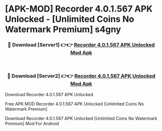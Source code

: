# [APK-MOD] Recorder 4.0.1.567 APK Unlocked - [Unlimited Coins No Watermark Premium] s4gny



<div align="center">
<h3>🔴 Download [Server1] 👉👉 <a href="https://momento.my/?title=Recorder_4.0.1.567_APK_Unlocked">Recorder 4.0.1.567 APK Unlocked Mod Apk</a></h3><br>

<h3>🔴 Download [Server2] 👉👉 <a href="https://momento.my/?title=Recorder_4.0.1.567_APK_Unlocked">Recorder 4.0.1.567 APK Unlocked Mod Apk</a></h3>
</div>



Download Recorder 4.0.1.567 APK Unlocked 

Free APK MOD Recorder 4.0.1.567 APK Unlocked [Unlimited Coins No Watermark Premium]

Download Recorder 4.0.1.567 APK Unlocked [Unlimited Coins No Watermark Premium] Mod For Android
